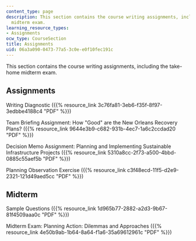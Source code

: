```yaml
---
content_type: page
description: This section contains the course writing assignments, including the take-home
  midterm exam.
learning_resource_types:
- Assignments
ocw_type: CourseSection
title: Assignments
uid: 06a3a090-0473-77a5-3c0e-e0f10fec191c
---
```


This section contains the course writing assignments, including the take-home midterm exam.

Assignments
-----------

Writing Diagnostic ({{% resource_link 3c76fa81-3eb6-f35f-8f97-3edbbe4188c4 "PDF" %}})

Team Briefing Assignment: How "Good" are the New Orleans Recovery Plans? ({{% resource_link 9644e3b9-c682-931b-4ec7-1a6c2ccdad20 "PDF" %}})

Decision Memo Assignment: Planning and Implementing Sustainable Infrastructure Projects ({{% resource_link 5310a8cc-2f73-a500-4bbd-0885c55aef5b "PDF" %}})

Planning Observation Exercise ({{% resource_link c3f48ecd-11f5-d2e9-2321-121d49aed5cc "PDF" %}})

Midterm
-------

Sample Questions ({{% resource_link 1d965b77-2882-a2d3-9b67-81f4509aaa0c "PDF" %}})

Midterm Exam: Planning Action: Dilemmas and Approaches ({{% resource_link 4e50b9ab-1b64-8a64-f1a6-35a69612961c "PDF" %}})